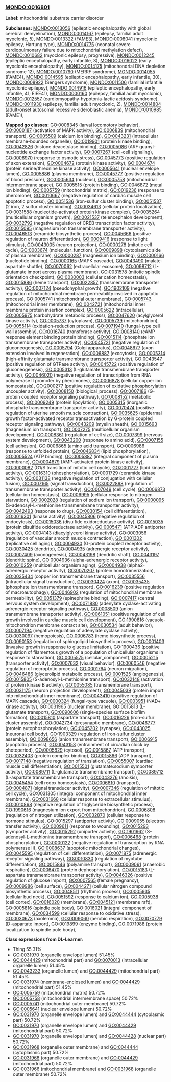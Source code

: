 
### [MONDO:0016801](http://purl.obolibrary.org/obo/MONDO_0016801)
**Label:** mitochondrial substrate carrier disorder

**Subclasses:** [MONDO:0013056](http://purl.obolibrary.org/obo/MONDO_0013056) (epileptic encephalopathy with global cerebral demyelination), [MONDO:0014167](http://purl.obolibrary.org/obo/MONDO_0014167) (epilepsy, familial adult myoclonic, 5), [MONDO:0013322](http://purl.obolibrary.org/obo/MONDO_0013322) (FAME3), [MONDO:0008041](http://purl.obolibrary.org/obo/MONDO_0008041) (myoclonic epilepsy, Hartung type), [MONDO:0014775](http://purl.obolibrary.org/obo/MONDO_0014775) (neonatal severe cardiopulmonary failure due to mitochondrial methylation defect), [MONDO:0010682](http://purl.obolibrary.org/obo/MONDO_0010682) (myoclonic epilepsy, progressive), [MONDO:0012245](http://purl.obolibrary.org/obo/MONDO_0012245) (epileptic encephalopathy, early infantile, 3), [MONDO:0016022](http://purl.obolibrary.org/obo/MONDO_0016022) (early myoclonic encephalopathy), [MONDO:0014175](http://purl.obolibrary.org/obo/MONDO_0014175) (mitochondrial DNA depletion syndrome 12), [MONDO:0010790](http://purl.obolibrary.org/obo/MONDO_0010790) (MERRF syndrome), [MONDO:0014055](http://purl.obolibrary.org/obo/MONDO_0014055) (FAME4), [MONDO:0014595](http://purl.obolibrary.org/obo/MONDO_0014595) (epileptic encephalopathy, early infantile, 30), [MONDO:0008922](http://purl.obolibrary.org/obo/MONDO_0008922) (Sengers syndrome), [MONDO:0011506](http://purl.obolibrary.org/obo/MONDO_0011506) (familial infantile myoclonic epilepsy), [MONDO:0014916](http://purl.obolibrary.org/obo/MONDO_0014916) (epileptic encephalopathy, early infantile, 41; EIEE41), [MONDO:0000160](http://purl.obolibrary.org/obo/MONDO_0000160) (epilepsy, familial adult myoclonic), [MONDO:0012557](http://purl.obolibrary.org/obo/MONDO_0012557) (cardiomyopathy-hypotonia-lactic acidosis syndrome), [MONDO:0011930](http://purl.obolibrary.org/obo/MONDO_0011930) (epilepsy, familial adult myoclonic, 2), [MONDO:0014804](http://purl.obolibrary.org/obo/MONDO_0014804) (adult-onset autosomal recessive sideroblastic anemia), [MONDO:0010985](http://purl.obolibrary.org/obo/MONDO_0010985) (FAME1), 

**Mapped go classes:** [GO:0008345](http://purl.obolibrary.org/obo/GO_0008345) (larval locomotory behavior), [GO:0000187](http://purl.obolibrary.org/obo/GO_0000187) (activation of MAPK activity), [GO:0006839](http://purl.obolibrary.org/obo/GO_0006839) (mitochondrial transport), [GO:0005509](http://purl.obolibrary.org/obo/GO_0005509) (calcium ion binding), [GO:0043231](http://purl.obolibrary.org/obo/GO_0043231) (intracellular membrane-bounded organelle), [GO:0019901](http://purl.obolibrary.org/obo/GO_0019901) (protein kinase binding), [GO:0042826](http://purl.obolibrary.org/obo/GO_0042826) (histone deacetylase binding), [GO:0005086](http://purl.obolibrary.org/obo/GO_0005086) (ARF guanyl-nucleotide exchange factor activity), [GO:0007267](http://purl.obolibrary.org/obo/GO_0007267) (cell-cell signaling), [GO:0006970](http://purl.obolibrary.org/obo/GO_0006970) (response to osmotic stress), [GO:0045773](http://purl.obolibrary.org/obo/GO_0045773) (positive regulation of axon extension), [GO:0004672](http://purl.obolibrary.org/obo/GO_0004672) (protein kinase activity), [GO:0004674](http://purl.obolibrary.org/obo/GO_0004674) (protein serine/threonine kinase activity), [GO:0005641](http://purl.obolibrary.org/obo/GO_0005641) (nuclear envelope lumen), [GO:0005886](http://purl.obolibrary.org/obo/GO_0005886) (plasma membrane), [GO:0045777](http://purl.obolibrary.org/obo/GO_0045777) (positive regulation of blood pressure), [GO:0005634](http://purl.obolibrary.org/obo/GO_0005634) (nucleus), [GO:0005758](http://purl.obolibrary.org/obo/GO_0005758) (mitochondrial intermembrane space), [GO:0005515](http://purl.obolibrary.org/obo/GO_0005515) (protein binding), [GO:0046872](http://purl.obolibrary.org/obo/GO_0046872) (metal ion binding), [GO:0005759](http://purl.obolibrary.org/obo/GO_0005759) (mitochondrial matrix), [GO:0019236](http://purl.obolibrary.org/obo/GO_0019236) (response to pheromone), [GO:0010667](http://purl.obolibrary.org/obo/GO_0010667) (negative regulation of cardiac muscle cell apoptotic process), [GO:0051536](http://purl.obolibrary.org/obo/GO_0051536) (iron-sulfur cluster binding), [GO:0051537](http://purl.obolibrary.org/obo/GO_0051537) (2 iron, 2 sulfur cluster binding), [GO:0034613](http://purl.obolibrary.org/obo/GO_0034613) (cellular protein localization), [GO:0031588](http://purl.obolibrary.org/obo/GO_0031588) (nucleotide-activated protein kinase complex), [GO:0035264](http://purl.obolibrary.org/obo/GO_0035264) (multicellular organism growth), [GO:0021537](http://purl.obolibrary.org/obo/GO_0021537) (telencephalon development), [GO:0032792](http://purl.obolibrary.org/obo/GO_0032792) (negative regulation of CREB transcription factor activity), [GO:0015095](http://purl.obolibrary.org/obo/GO_0015095) (magnesium ion transmembrane transporter activity), [GO:0046513](http://purl.obolibrary.org/obo/GO_0046513) (ceramide biosynthetic process), [GO:0045666](http://purl.obolibrary.org/obo/GO_0045666) (positive regulation of neuron differentiation), [GO:0009416](http://purl.obolibrary.org/obo/GO_0009416) (response to light stimulus), [GO:0043005](http://purl.obolibrary.org/obo/GO_0043005) (neuron projection), [GO:0000278](http://purl.obolibrary.org/obo/GO_0000278) (mitotic cell cycle), [GO:0003674](http://purl.obolibrary.org/obo/GO_0003674) (molecular_function), [GO:0009898](http://purl.obolibrary.org/obo/GO_0009898) (cytoplasmic side of plasma membrane), [GO:0000287](http://purl.obolibrary.org/obo/GO_0000287) (magnesium ion binding), [GO:0000166](http://purl.obolibrary.org/obo/GO_0000166) (nucleotide binding), [GO:0000165](http://purl.obolibrary.org/obo/GO_0000165) (MAPK cascade), [GO:0043490](http://purl.obolibrary.org/obo/GO_0043490) (malate-aspartate shuttle), [GO:0070062](http://purl.obolibrary.org/obo/GO_0070062) (extracellular exosome), [GO:0098712](http://purl.obolibrary.org/obo/GO_0098712) (L-glutamate import across plasma membrane), [GO:0031578](http://purl.obolibrary.org/obo/GO_0031578) (mitotic spindle orientation checkpoint), [GO:0030003](http://purl.obolibrary.org/obo/GO_0030003) (cellular cation homeostasis), [GO:0015886](http://purl.obolibrary.org/obo/GO_0015886) (heme transport), [GO:0022857](http://purl.obolibrary.org/obo/GO_0022857) (transmembrane transporter activity), [GO:0007124](http://purl.obolibrary.org/obo/GO_0007124) (pseudohyphal growth), [GO:1902109](http://purl.obolibrary.org/obo/GO_1902109) (negative regulation of mitochondrial membrane permeability involved in apoptotic process), [GO:0005741](http://purl.obolibrary.org/obo/GO_0005741) (mitochondrial outer membrane), [GO:0005743](http://purl.obolibrary.org/obo/GO_0005743) (mitochondrial inner membrane), [GO:0042721](http://purl.obolibrary.org/obo/GO_0042721) (mitochondrial inner membrane protein insertion complex), [GO:0005622](http://purl.obolibrary.org/obo/GO_0005622) (intracellular), [GO:0005975](http://purl.obolibrary.org/obo/GO_0005975) (carbohydrate metabolic process), [GO:0047620](http://purl.obolibrary.org/obo/GO_0047620) (acylglycerol kinase activity), [GO:0005737](http://purl.obolibrary.org/obo/GO_0005737) (cytoplasm), [GO:0005739](http://purl.obolibrary.org/obo/GO_0005739) (mitochondrion), [GO:0055114](http://purl.obolibrary.org/obo/GO_0055114) (oxidation-reduction process), [GO:0071940](http://purl.obolibrary.org/obo/GO_0071940) (fungal-type cell wall assembly), [GO:0016740](http://purl.obolibrary.org/obo/GO_0016740) (transferase activity), [GO:0008140](http://purl.obolibrary.org/obo/GO_0008140) (cAMP response element binding protein binding), [GO:0015114](http://purl.obolibrary.org/obo/GO_0015114) (phosphate ion transmembrane transporter activity), [GO:0045721](http://purl.obolibrary.org/obo/GO_0045721) (negative regulation of gluconeogenesis), [GO:0005794](http://purl.obolibrary.org/obo/GO_0005794) (Golgi apparatus), [GO:0048677](http://purl.obolibrary.org/obo/GO_0048677) (axon extension involved in regeneration), [GO:0006887](http://purl.obolibrary.org/obo/GO_0006887) (exocytosis), [GO:0005314](http://purl.obolibrary.org/obo/GO_0005314) (high-affinity glutamate transmembrane transporter activity), [GO:0043547](http://purl.obolibrary.org/obo/GO_0043547) (positive regulation of GTPase activity), [GO:0045722](http://purl.obolibrary.org/obo/GO_0045722) (positive regulation of gluconeogenesis), [GO:0005313](http://purl.obolibrary.org/obo/GO_0005313) (L-glutamate transmembrane transporter activity), [GO:0046020](http://purl.obolibrary.org/obo/GO_0046020) (negative regulation of transcription from RNA polymerase II promoter by pheromones), [GO:0006878](http://purl.obolibrary.org/obo/GO_0006878) (cellular copper ion homeostasis), [GO:2000277](http://purl.obolibrary.org/obo/GO_2000277) (positive regulation of oxidative phosphorylation uncoupler activity), [GO:0008150](http://purl.obolibrary.org/obo/GO_0008150) (biological_process), [GO:0007186](http://purl.obolibrary.org/obo/GO_0007186) (G-protein coupled receptor signaling pathway), [GO:0008152](http://purl.obolibrary.org/obo/GO_0008152) (metabolic process), [GO:0009249](http://purl.obolibrary.org/obo/GO_0009249) (protein lipoylation), [GO:0005315](http://purl.obolibrary.org/obo/GO_0005315) (inorganic phosphate transmembrane transporter activity), [GO:0070474](http://purl.obolibrary.org/obo/GO_0070474) (positive regulation of uterine smooth muscle contraction), [GO:0035625](http://purl.obolibrary.org/obo/GO_0035625) (epidermal growth factor-activated receptor transactivation by G-protein coupled receptor signaling pathway), [GO:0043209](http://purl.obolibrary.org/obo/GO_0043209) (myelin sheath), [GO:0015693](http://purl.obolibrary.org/obo/GO_0015693) (magnesium ion transport), [GO:0007275](http://purl.obolibrary.org/obo/GO_0007275) (multicellular organism development), [GO:0008361](http://purl.obolibrary.org/obo/GO_0008361) (regulation of cell size), [GO:0007399](http://purl.obolibrary.org/obo/GO_0007399) (nervous system development), [GO:0043200](http://purl.obolibrary.org/obo/GO_0043200) (response to amino acid), [GO:0007155](http://purl.obolibrary.org/obo/GO_0007155) (cell adhesion), [GO:0006865](http://purl.obolibrary.org/obo/GO_0006865) (amino acid transport), [GO:0006986](http://purl.obolibrary.org/obo/GO_0006986) (response to unfolded protein), [GO:0046834](http://purl.obolibrary.org/obo/GO_0046834) (lipid phosphorylation), [GO:0005524](http://purl.obolibrary.org/obo/GO_0005524) (ATP binding), [GO:0005887](http://purl.obolibrary.org/obo/GO_0005887) (integral component of plasma membrane), [GO:0004679](http://purl.obolibrary.org/obo/GO_0004679) (AMP-activated protein kinase activity), [GO:0000082](http://purl.obolibrary.org/obo/GO_0000082) (G1/S transition of mitotic cell cycle), [GO:0001727](http://purl.obolibrary.org/obo/GO_0001727) (lipid kinase activity), [GO:0016310](http://purl.obolibrary.org/obo/GO_0016310) (phosphorylation), [GO:0001729](http://purl.obolibrary.org/obo/GO_0001729) (ceramide kinase activity), [GO:0031138](http://purl.obolibrary.org/obo/GO_0031138) (negative regulation of conjugation with cellular fusion), [GO:0007165](http://purl.obolibrary.org/obo/GO_0007165) (signal transduction), [GO:0022898](http://purl.obolibrary.org/obo/GO_0022898) (regulation of transmembrane transporter activity), [GO:0007049](http://purl.obolibrary.org/obo/GO_0007049) (cell cycle), [GO:0006873](http://purl.obolibrary.org/obo/GO_0006873) (cellular ion homeostasis), [GO:0006995](http://purl.obolibrary.org/obo/GO_0006995) (cellular response to nitrogen starvation), [GO:0002028](http://purl.obolibrary.org/obo/GO_0002028) (regulation of sodium ion transport), [GO:0000095](http://purl.obolibrary.org/obo/GO_0000095) (S-adenosyl-L-methionine transmembrane transporter activity), [GO:0042493](http://purl.obolibrary.org/obo/GO_0042493) (response to drug), [GO:0030154](http://purl.obolibrary.org/obo/GO_0030154) (cell differentiation), [GO:0016301](http://purl.obolibrary.org/obo/GO_0016301) (kinase activity), [GO:0045806](http://purl.obolibrary.org/obo/GO_0045806) (negative regulation of endocytosis), [GO:0015036](http://purl.obolibrary.org/obo/GO_0015036) (disulfide oxidoreductase activity), [GO:0015035](http://purl.obolibrary.org/obo/GO_0015035) (protein disulfide oxidoreductase activity), [GO:0005471](http://purl.obolibrary.org/obo/GO_0005471) (ATP:ADP antiporter activity), [GO:0004143](http://purl.obolibrary.org/obo/GO_0004143) (diacylglycerol kinase activity), [GO:0003056](http://purl.obolibrary.org/obo/GO_0003056) (regulation of vascular smooth muscle contraction), [GO:0001302](http://purl.obolibrary.org/obo/GO_0001302) (replicative cell aging), [GO:0004930](http://purl.obolibrary.org/obo/GO_0004930) (G-protein coupled receptor activity), [GO:0030425](http://purl.obolibrary.org/obo/GO_0030425) (dendrite), [GO:0004935](http://purl.obolibrary.org/obo/GO_0004935) (adrenergic receptor activity), [GO:0007409](http://purl.obolibrary.org/obo/GO_0007409) (axonogenesis), [GO:0043198](http://purl.obolibrary.org/obo/GO_0043198) (dendritic shaft), [GO:0043197](http://purl.obolibrary.org/obo/GO_0043197) (dendritic spine), [GO:0004936](http://purl.obolibrary.org/obo/GO_0004936) (alpha-adrenergic receptor activity), [GO:0010259](http://purl.obolibrary.org/obo/GO_0010259) (multicellular organism aging), [GO:0004938](http://purl.obolibrary.org/obo/GO_0004938) (alpha2-adrenergic receptor activity), [GO:0070207](http://purl.obolibrary.org/obo/GO_0070207) (protein homotrimerization), [GO:0035434](http://purl.obolibrary.org/obo/GO_0035434) (copper ion transmembrane transport), [GO:0035556](http://purl.obolibrary.org/obo/GO_0035556) (intracellular signal transduction), [GO:0030424](http://purl.obolibrary.org/obo/GO_0030424) (axon), [GO:0035435](http://purl.obolibrary.org/obo/GO_0035435) (phosphate ion transmembrane transport), [GO:0016239](http://purl.obolibrary.org/obo/GO_0016239) (positive regulation of macroautophagy), [GO:0046902](http://purl.obolibrary.org/obo/GO_0046902) (regulation of mitochondrial membrane permeability), [GO:0051379](http://purl.obolibrary.org/obo/GO_0051379) (epinephrine binding), [GO:0007417](http://purl.obolibrary.org/obo/GO_0007417) (central nervous system development), [GO:0071880](http://purl.obolibrary.org/obo/GO_0071880) (adenylate cyclase-activating adrenergic receptor signaling pathway), [GO:0008509](http://purl.obolibrary.org/obo/GO_0008509) (anion transmembrane transporter activity), [GO:0061051](http://purl.obolibrary.org/obo/GO_0061051) (positive regulation of cell growth involved in cardiac muscle cell development), [GO:1990816](http://purl.obolibrary.org/obo/GO_1990816) (vacuole-mitochondrion membrane contact site), [GO:0030534](http://purl.obolibrary.org/obo/GO_0030534) (adult behavior), [GO:0007194](http://purl.obolibrary.org/obo/GO_0007194) (negative regulation of adenylate cyclase activity), [GO:0030097](http://purl.obolibrary.org/obo/GO_0030097) (hemopoiesis), [GO:0006783](http://purl.obolibrary.org/obo/GO_0006783) (heme biosynthetic process), [GO:0090153](http://purl.obolibrary.org/obo/GO_0090153) (regulation of sphingolipid biosynthetic process), [GO:0001403](http://purl.obolibrary.org/obo/GO_0001403) (invasive growth in response to glucose limitation), [GO:1900436](http://purl.obolibrary.org/obo/GO_1900436) (positive regulation of filamentous growth of a population of unicellular organisms in response to starvation), [GO:0005575](http://purl.obolibrary.org/obo/GO_0005575) (cellular_component), [GO:0005215](http://purl.obolibrary.org/obo/GO_0005215) (transporter activity), [GO:0007632](http://purl.obolibrary.org/obo/GO_0007632) (visual behavior), [GO:0060546](http://purl.obolibrary.org/obo/GO_0060546) (negative regulation of necroptotic process), [GO:0001764](http://purl.obolibrary.org/obo/GO_0001764) (neuron migration), [GO:0046486](http://purl.obolibrary.org/obo/GO_0046486) (glycerolipid metabolic process), [GO:0001525](http://purl.obolibrary.org/obo/GO_0001525) (angiogenesis), [GO:0015805](http://purl.obolibrary.org/obo/GO_0015805) (S-adenosyl-L-methionine transport), [GO:0032148](http://purl.obolibrary.org/obo/GO_0032148) (activation of protein kinase B activity), [GO:0055085](http://purl.obolibrary.org/obo/GO_0055085) (transmembrane transport), [GO:0031175](http://purl.obolibrary.org/obo/GO_0031175) (neuron projection development), [GO:0045039](http://purl.obolibrary.org/obo/GO_0045039) (protein import into mitochondrial inner membrane), [GO:0043410](http://purl.obolibrary.org/obo/GO_0043410) (positive regulation of MAPK cascade), [GO:0000324](http://purl.obolibrary.org/obo/GO_0000324) (fungal-type vacuole), [GO:0003951](http://purl.obolibrary.org/obo/GO_0003951) (NAD+ kinase activity), [GO:0031965](http://purl.obolibrary.org/obo/GO_0031965) (nuclear membrane), [GO:0015813](http://purl.obolibrary.org/obo/GO_0015813) (L-glutamate transport), [GO:0090606](http://purl.obolibrary.org/obo/GO_0090606) (single-species surface biofilm formation), [GO:0015810](http://purl.obolibrary.org/obo/GO_0015810) (aspartate transport), [GO:0016226](http://purl.obolibrary.org/obo/GO_0016226) (iron-sulfur cluster assembly), [GO:0042734](http://purl.obolibrary.org/obo/GO_0042734) (presynaptic membrane), [GO:0046777](http://purl.obolibrary.org/obo/GO_0046777) (protein autophosphorylation), [GO:0045202](http://purl.obolibrary.org/obo/GO_0045202) (synapse), [GO:0043025](http://purl.obolibrary.org/obo/GO_0043025) (neuronal cell body), [GO:1903329](http://purl.obolibrary.org/obo/GO_1903329) (regulation of iron-sulfur cluster assembly), [GO:0098656](http://purl.obolibrary.org/obo/GO_0098656) (anion transmembrane transport), [GO:0006915](http://purl.obolibrary.org/obo/GO_0006915) (apoptotic process), [GO:0043153](http://purl.obolibrary.org/obo/GO_0043153) (entrainment of circadian clock by photoperiod), [GO:0005829](http://purl.obolibrary.org/obo/GO_0005829) (cytosol), [GO:0015867](http://purl.obolibrary.org/obo/GO_0015867) (ATP transport), [GO:0032403](http://purl.obolibrary.org/obo/GO_0032403) (protein complex binding), [GO:0015866](http://purl.obolibrary.org/obo/GO_0015866) (ADP transport), [GO:0017148](http://purl.obolibrary.org/obo/GO_0017148) (negative regulation of translation), [GO:0055007](http://purl.obolibrary.org/obo/GO_0055007) (cardiac muscle cell differentiation), [GO:0015501](http://purl.obolibrary.org/obo/GO_0015501) (glutamate:sodium symporter activity), [GO:0089711](http://purl.obolibrary.org/obo/GO_0089711) (L-glutamate transmembrane transport), [GO:0089712](http://purl.obolibrary.org/obo/GO_0089712) (L-aspartate transmembrane transport), [GO:0043276](http://purl.obolibrary.org/obo/GO_0043276) (anoikis), [GO:0045454](http://purl.obolibrary.org/obo/GO_0045454) (cell redox homeostasis), [GO:0006810](http://purl.obolibrary.org/obo/GO_0006810) (transport), [GO:0004871](http://purl.obolibrary.org/obo/GO_0004871) (signal transducer activity), [GO:0007346](http://purl.obolibrary.org/obo/GO_0007346) (regulation of mitotic cell cycle), [GO:0031305](http://purl.obolibrary.org/obo/GO_0031305) (integral component of mitochondrial inner membrane), [GO:0031668](http://purl.obolibrary.org/obo/GO_0031668) (cellular response to extracellular stimulus), [GO:0010868](http://purl.obolibrary.org/obo/GO_0010868) (negative regulation of triglyceride biosynthetic process), [GO:1990616](http://purl.obolibrary.org/obo/GO_1990616) (magnesium ion export from mitochondrion), [GO:0006808](http://purl.obolibrary.org/obo/GO_0006808) (regulation of nitrogen utilization), [GO:0032870](http://purl.obolibrary.org/obo/GO_0032870) (cellular response to hormone stimulus), [GO:0015297](http://purl.obolibrary.org/obo/GO_0015297) (antiporter activity), [GO:0009055](http://purl.obolibrary.org/obo/GO_0009055) (electron transfer activity), [GO:0009611](http://purl.obolibrary.org/obo/GO_0009611) (response to wounding), [GO:0015293](http://purl.obolibrary.org/obo/GO_0015293) (symporter activity), [GO:0015292](http://purl.obolibrary.org/obo/GO_0015292) (uniporter activity), [GO:1901962](http://purl.obolibrary.org/obo/GO_1901962) (S-adenosyl-L-methionine transmembrane transport), [GO:0006468](http://purl.obolibrary.org/obo/GO_0006468) (protein phosphorylation), [GO:0000122](http://purl.obolibrary.org/obo/GO_0000122) (negative regulation of transcription by RNA polymerase II), [GO:0008637](http://purl.obolibrary.org/obo/GO_0008637) (apoptotic mitochondrial changes), [GO:0045595](http://purl.obolibrary.org/obo/GO_0045595) (regulation of cell differentiation), [GO:0071875](http://purl.obolibrary.org/obo/GO_0071875) (adrenergic receptor signaling pathway), [GO:0010830](http://purl.obolibrary.org/obo/GO_0010830) (regulation of myotube differentiation), [GO:0015846](http://purl.obolibrary.org/obo/GO_0015846) (polyamine transport), [GO:0009061](http://purl.obolibrary.org/obo/GO_0009061) (anaerobic respiration), [GO:0006470](http://purl.obolibrary.org/obo/GO_0006470) (protein dephosphorylation), [GO:0015183](http://purl.obolibrary.org/obo/GO_0015183) (L-aspartate transmembrane transporter activity), [GO:0046326](http://purl.obolibrary.org/obo/GO_0046326) (positive regulation of glucose import), [GO:0007565](http://purl.obolibrary.org/obo/GO_0007565) (female pregnancy), [GO:0009986](http://purl.obolibrary.org/obo/GO_0009986) (cell surface), [GO:0044271](http://purl.obolibrary.org/obo/GO_0044271) (cellular nitrogen compound biosynthetic process), [GO:0048511](http://purl.obolibrary.org/obo/GO_0048511) (rhythmic process), [GO:0005935](http://purl.obolibrary.org/obo/GO_0005935) (cellular bud neck), [GO:0051592](http://purl.obolibrary.org/obo/GO_0051592) (response to calcium ion), [GO:0005938](http://purl.obolibrary.org/obo/GO_0005938) (cell cortex), [GO:0016020](http://purl.obolibrary.org/obo/GO_0016020) (membrane), [GO:0045121](http://purl.obolibrary.org/obo/GO_0045121) (membrane raft), [GO:0005816](http://purl.obolibrary.org/obo/GO_0005816) (spindle pole body), [GO:0016021](http://purl.obolibrary.org/obo/GO_0016021) (integral component of membrane), [GO:0034599](http://purl.obolibrary.org/obo/GO_0034599) (cellular response to oxidative stress), [GO:0030673](http://purl.obolibrary.org/obo/GO_0030673) (axolemma), [GO:0009060](http://purl.obolibrary.org/obo/GO_0009060) (aerobic respiration), [GO:0070779](http://purl.obolibrary.org/obo/GO_0070779) (D-aspartate import), [GO:0019899](http://purl.obolibrary.org/obo/GO_0019899) (enzyme binding), [GO:0071988](http://purl.obolibrary.org/obo/GO_0071988) (protein localization to spindle pole body), 

**Class expressions from DL-Learner:**

- Thing 55.31%
- [GO:0031970](http://purl.obolibrary.org/obo/GO_0031970) (organelle envelope lumen) 51.45%
- [GO:0044429](http://purl.obolibrary.org/obo/GO_0044429) (mitochondrial part) and [GO:0070013](http://purl.obolibrary.org/obo/GO_0070013) (intracellular organelle lumen) 51.45%
- [GO:0043233](http://purl.obolibrary.org/obo/GO_0043233) (organelle lumen) and [GO:0044429](http://purl.obolibrary.org/obo/GO_0044429) (mitochondrial part) 51.45%
- [GO:0031974](http://purl.obolibrary.org/obo/GO_0031974) (membrane-enclosed lumen) and [GO:0044429](http://purl.obolibrary.org/obo/GO_0044429) (mitochondrial part) 51.45%
- [GO:0005759](http://purl.obolibrary.org/obo/GO_0005759) (mitochondrial matrix) 50.72%
- [GO:0005758](http://purl.obolibrary.org/obo/GO_0005758) (mitochondrial intermembrane space) 50.72%
- [GO:0005741](http://purl.obolibrary.org/obo/GO_0005741) (mitochondrial outer membrane) 50.72%
- [GO:0005641](http://purl.obolibrary.org/obo/GO_0005641) (nuclear envelope lumen) 50.72%
- [GO:0031970](http://purl.obolibrary.org/obo/GO_0031970) (organelle envelope lumen) and [GO:0044444](http://purl.obolibrary.org/obo/GO_0044444) (cytoplasmic part) 50.72%
- [GO:0031970](http://purl.obolibrary.org/obo/GO_0031970) (organelle envelope lumen) and [GO:0044429](http://purl.obolibrary.org/obo/GO_0044429) (mitochondrial part) 50.72%
- [GO:0031970](http://purl.obolibrary.org/obo/GO_0031970) (organelle envelope lumen) and [GO:0044428](http://purl.obolibrary.org/obo/GO_0044428) (nuclear part) 50.72%
- [GO:0031968](http://purl.obolibrary.org/obo/GO_0031968) (organelle outer membrane) and [GO:0044444](http://purl.obolibrary.org/obo/GO_0044444) (cytoplasmic part) 50.72%
- [GO:0031968](http://purl.obolibrary.org/obo/GO_0031968) (organelle outer membrane) and [GO:0044429](http://purl.obolibrary.org/obo/GO_0044429) (mitochondrial part) 50.72%
- [GO:0031966](http://purl.obolibrary.org/obo/GO_0031966) (mitochondrial membrane) and [GO:0031968](http://purl.obolibrary.org/obo/GO_0031968) (organelle outer membrane) 50.72%



